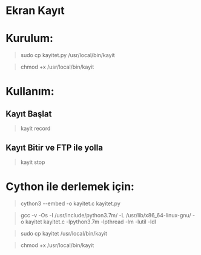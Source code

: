 # Ekran Kayıt

# Kurulum:
> sudo cp kayitet.py /usr/local/bin/kayit

> chmod +x /usr/local/bin/kayit

# Kullanım:
## Kayıt Başlat
> kayit record

## Kayıt Bitir ve FTP ile yolla
> kayit stop

# Cython ile derlemek için:
> cython3 --embed -o kayitet.c kayitet.py 

> gcc -v -Os -I /usr/include/python3.7m/ -L /usr/lib/x86_64-linux-gnu/  -o kayitet kayitet.c  -lpython3.7m  -lpthread -lm -lutil -ldl

> sudo cp kayitet /usr/local/bin/kayit

> chmod +x /usr/local/bin/kayit

